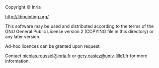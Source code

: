 Copyright © Inria

http://libpointing.org/

This software may be used and distributed according to the terms of
the GNU General Public License version 2 (COPYING file in this
directory) or any later version.

Ad-hoc licences can be granted upon request.

Contact nicolas.roussel@inria.fr or gery.casiez@univ-lille1.fr for more
information.
